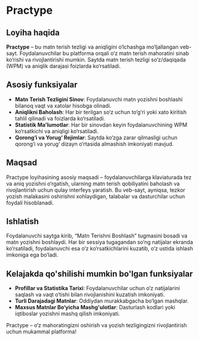 # Practype

## Loyiha haqida
**Practype** – bu matn terish tezligi va aniqligini o‘lchashga mo‘ljallangan veb-sayt. Foydalanuvchilar bu platforma orqali o‘z matn terish mahoratini sinab ko‘rishi va rivojlantirishi mumkin. Saytda matn terish tezligi so‘z/daqiqada (WPM) va aniqlik darajasi foizlarda ko‘rsatiladi.

## Asosiy funksiyalar
- **Matn Terish Tezligini Sinov**: Foydalanuvchi matn yozishni boshlashi bilanoq vaqt va xatolar hisobga olinadi.
- **Aniqlikni Baholash**: Har bir terilgan so‘z uchun to‘g‘ri yoki xato kiritish tahlil qilinadi va foizlarda ko‘rsatiladi.
- **Statistik Ma'lumotlar**: Har bir sinovdan keyin foydalanuvchining WPM ko‘rsatkichi va aniqligi ko‘rsatiladi.
- **Qorong‘i va Yorug‘ Rejimlar**: Saytda ko‘zga zarar qilmasligi uchun qorong‘i va yorug‘ dizayn o‘rtasida almashish imkoniyati mavjud.

## Maqsad
Practype loyihasining asosiy maqsadi – foydalanuvchilarga klaviaturada tez va aniq yozishni o‘rgatish, ularning matn terish qobiliyatini baholash va rivojlantirish uchun qulay interfeys yaratish. Bu veb-sayt, ayniqsa, tezkor yozish malakasini oshirishni xohlaydigan, talabalar va dasturchilar uchun foydali hisoblanadi.

## Ishlatish
Foydalanuvchi saytga kirib, “Matn Terishni Boshlash” tugmasini bosadi va matn yozishni boshlaydi. Har bir sessiya tugagandan so‘ng natijalar ekranda ko‘rsatiladi, foydalanuvchi esa o‘z ko‘rsatkichlarini kuzatib, o‘z ustida ishlash imkoniga ega bo‘ladi.

## Kelajakda qo'shilishi mumkin bo'lgan funksiyalar
- **Profillar va Statistika Tarixi**: Foydalanuvchilar uchun o‘z natijalarini saqlash va vaqt o‘tishi bilan rivojlanishini kuzatish imkoniyati.
- **Turli Darajadagi Matnlar**: Oddiydan murakkabgacha bo‘lgan mashqlar.
- **Maxsus Matnlar Bo‘yicha Mashg'ulotlar**: Dasturlash kodlari yoki iqtiboslar yozishni mashq qilish imkoniyati.

Practype – o‘z mahoratingizni oshirish va yozish tezligingizni rivojlantirish uchun mukammal platforma!
